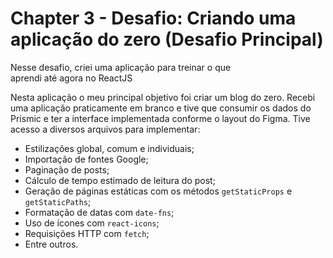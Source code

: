 # Chapter 3 - Desafio: Criando uma aplicação do zero (Desafio Principal)

Nesse desafio, criei uma aplicação para treinar o que aprendi até agora no ReactJS

Nesta aplicação o meu principal objetivo foi criar um blog do zero. Recebi uma aplicação praticamente em branco e tive que consumir os dados do Prismic e ter a interface implementada conforme o layout do Figma. Tive acesso a diversos arquivos para implementar:

- Estilizações global, comum e individuais;
- Importação de fontes Google;
- Paginação de posts;
- Cálculo de tempo estimado de leitura do post;
- Geração de páginas estáticas com os métodos `getStaticProps` e `getStaticPaths`;
- Formatação de datas com `date-fns`;
- Uso de ícones com `react-icons`;
- Requisições HTTP com `fetch`;
- Entre outros.
